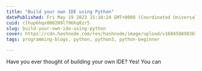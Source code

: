 ```yaml
---
title: "Build your own IDE using Python"
datePublished: Fri May 19 2023 15:10:24 GMT+0000 (Coordinated Universal Time)
cuid: clhup6hqx000209l796hq8zr5
slug: build-your-own-ide-using-python
cover: https://cdn.hashnode.com/res/hashnode/image/upload/v1684508983677/fd957cc6-101a-4f35-9ae2-f57a8d3e4196.png
tags: programming-blogs, python, python3, python-beginner

---
```


Have you ever thought of building your own IDE? Yes! You can